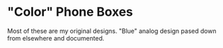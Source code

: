 "Color" Phone <Color> Boxes
===================

Most of these are my original designs. "Blue" analog design pased down from elsewhere and documented.


